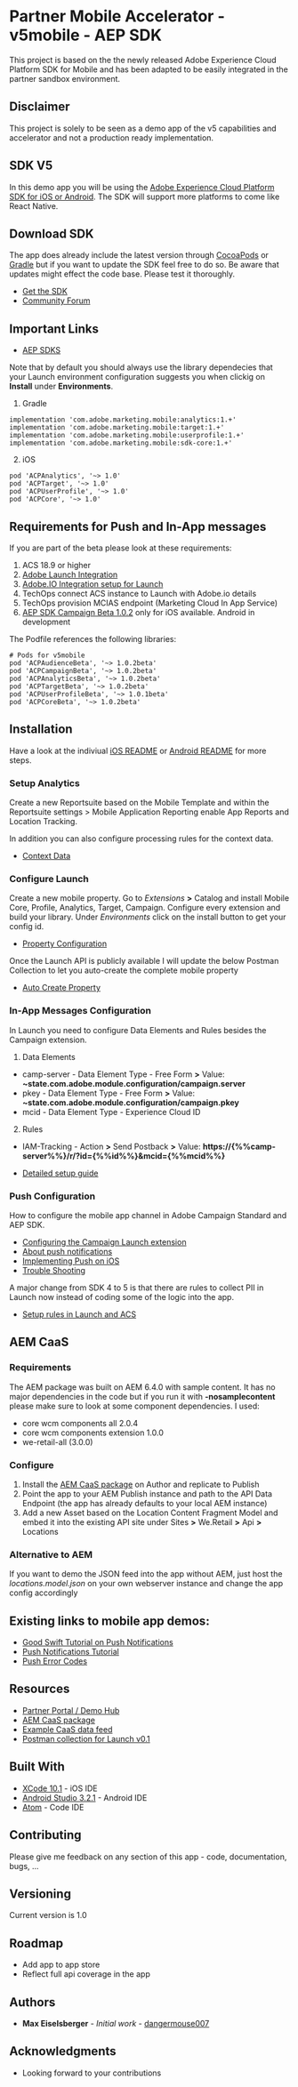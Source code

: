 # Partner Mobile Accelerator - v5mobile - AEP SDK

This project is based on the the newly released Adobe Experience Cloud Platform SDK for Mobile and has been adapted to be easily integrated in the partner sandbox environment.

## Disclaimer

This project is solely to be seen as a demo app of the v5 capabilities and accelerator and not a production ready implementation.

## SDK V5

In this demo app you will be using the [Adobe Experience Cloud Platform SDK for iOS or Android](https://aep-sdks.gitbook.io/docs/). The SDK will support more platforms to come like React Native.

## Download SDK

The app does already include the latest version through [CocoaPods](https://cocoapods.org/) or [Gradle](https://gradle.org) but if you want to update the SDK feel free to do so. Be aware that updates might effect the code base. Please test it thoroughly.

* [Get the SDK](https://aep-sdks.gitbook.io/docs/getting-started/get-the-sdk)
* [Community Forum](https://forums.adobe.com/community/experience-cloud/platform/core-services/mobile-service)

## Important Links
* [AEP SDKS](https://github.com/Adobe-Marketing-Cloud/acp-sdks)

Note that by default you should always use the library dependecies that your Launch environment configuration suggests you when clickig on **Install** under **Environments**.
1. Gradle
```
implementation 'com.adobe.marketing.mobile:analytics:1.+'
implementation 'com.adobe.marketing.mobile:target:1.+'
implementation 'com.adobe.marketing.mobile:userprofile:1.+'
implementation 'com.adobe.marketing.mobile:sdk-core:1.+'
```
2. iOS
```
pod 'ACPAnalytics', '~> 1.0'
pod 'ACPTarget', '~> 1.0'
pod 'ACPUserProfile', '~> 1.0'
pod 'ACPCore', '~> 1.0'
```

## Requirements for Push and In-App messages

If you are part of the beta please look at these requirements:
1. ACS 18.9 or higher
2. [Adobe Launch Integration](https://launch-integration.adobe.com)
3. [Adobe.IO Integration setup for Launch](https://console.adobe.io/integrations)
4. TechOps connect ACS instance to Launch with Adobe.io details
5. TechOps provision MCIAS endpoint (Marketing Cloud In App Service)
6. [AEP SDK Campaign Beta 1.0.2](https://cocoapods.org/pods/ACPCampaignBeta) only for iOS available. Android in development

The Podfile references the following libraries:
```
# Pods for v5mobile
pod 'ACPAudienceBeta', '~> 1.0.2beta'
pod 'ACPCampaignBeta', '~> 1.0.2beta'
pod 'ACPAnalyticsBeta', '~> 1.0.2beta'
pod 'ACPTargetBeta', '~> 1.0.2beta'
pod 'ACPUserProfileBeta', '~> 1.0.1beta'
pod 'ACPCoreBeta', '~> 1.0.2beta'
```

## Installation

Have a look at the indiviual [iOS README](/ios/README.md) or [Android README](/android/README.md) for more steps.

### Setup Analytics

Create a new Reportsuite based on the Mobile Template and within the Reportsuite settings > Mobile Application Reporting enable App Reports and Location Tracking.

In addition you can also configure processing rules for the context data.
- [Context Data](https://marketing.adobe.com/resources/help/en_US/sc/implement/context_data_variables.html)

### Configure Launch

Create a new mobile property. Go to *Extensions* **>** Catalog and install Mobile Core, Profile, Analytics, Target, Campaign. Configure every extension and build your library. Under *Environments* click on the install button to get your config id.

* [Property Configuration](https://aep-sdks.gitbook.io/docs/getting-started/create-a-mobile-property)

Once the Launch API is publicly available I will update the below Postman Collection to let you auto-create the complete mobile property
* [Auto Create Property](/resources/launch-postman-package/mobile-launch-property.json)

### In-App Messages Configuration

In Launch you need to configure Data Elements and Rules besides the Campaign extension.

1. Data Elements
* camp-server - Data Element Type - Free Form **>** Value: **~state.com.adobe.module.configuration/campaign.server**
* pkey - Data Element Type - Free Form **>** Value: **~state.com.adobe.module.configuration/campaign.pkey**
* mcid - Data Element Type - Experience Cloud ID

2. Rules
* IAM-Tracking - Action **>** Send Postback **>** Value: **https://{%%camp-server%%}/r/?id={%%id%%}&mcid={%%mcid%%}**

* [Detailed setup guide](https://helpx.adobe.com/campaign/standard/administration/using/configuring-a-mobile-application-using-sdk-v5.html#setting-up-your-adobe-launch-application-in-adobe-campaign)

### Push Configuration

How to configure the mobile app channel in Adobe Campaign Standard and AEP SDK.

* [Configuring the Campaign Launch extension](https://aep-sdks.gitbook.io/docs/using-mobile-extensions/adobe-campaign-standard-beta)
* [About push notifications](https://helpx.adobe.com/campaign/standard/channels/using/about-push-notifications.html)
* [Implementing Push on iOS](https://marketing.adobe.com/resources/help/en_US/mobile/ios/push_messaging.html)
* [Trouble Shooting](https://marketing.adobe.com/resources/help/en_US/mobile/ios/c_troubleshooting-push-messaging.html)

A major change from SDK 4 to 5 is that there are rules to collect PII in Launch now instead of coding some of the logic into the app.
* [Setup rules in Launch and ACS](https://helpx.adobe.com/campaign/standard/administration/using/configuring-a-mobile-application-using-sdk-v5.html)

## AEM CaaS

### Requirements
The AEM package was built on AEM 6.4.0 with sample content. It has no major dependencies in the code but if you run it with **-nosamplecontent** please make sure to look at some component dependencies. I used:
- core wcm components all 2.0.4
- core wcm components extension 1.0.0
- we-retail-all (3.0.0)

### Configure

1. Install the [AEM CaaS package](/resources/aem-package/com.adobe.partners.v5mobile-1.0.zip) on Author and replicate to Publish
2. Point the app to your AEM Publish instance and path to the API Data Endpoint (the app has already defaults to your local AEM instance)
3. Add a new Asset based on the Location Content Fragment Model and embed it into the existing API site under Sites **>** We.Retail **>** Api **>** Locations


### Alternative to AEM

If you want to demo the JSON feed into the app without AEM, just host the *locations.model.json* on your own webserver instance and change the app config accordingly


## Existing links to mobile app demos:

- [Good Swift Tutorial on Push Notifications](https://appcoda.com/push-notification-ios/)
- [Push Notifications Tutorial](https://www.raywenderlich.com/156966/push-notifications-tutorial-getting-started)
- [Push Error Codes](https://developer.apple.com/library/content/documentation/NetworkingInternet/Conceptual/RemoteNotificationsPG/CommunicatingwithAPNs.html#//apple_ref/doc/uid/TP40008194-CH11-SW17)


## Resources

- [Partner Portal / Demo Hub](https://solutionpartners.adobe.com)
- [AEM CaaS package](/resources/aem-package/com.adobe.partners.v5mobile-1.0.zip)
- [Example CaaS data feed](/resources/example-caas-data/locations.model.json)
- [Postman collection for Launch v0.1](/resources/launch-postman-package/mobile-launch-property.json)

## Built With

* [XCode 10.1](https://developer.apple.com/xcode/) - iOS IDE
* [Android Studio 3.2.1](https://developer.android.com) - Android IDE
* [Atom](https://atom.io/) - Code IDE

## Contributing

Please give me feedback on any section of this app - code, documentation, bugs, ...

## Versioning

Current version is 1.0

## Roadmap

- Add app to app store
- Reflect full api coverage in the app

## Authors

* **Max Eiselsberger** - *Initial work* - [dangermouse007](https://github.com/dangermouse007)

## Acknowledgments

* Looking forward to your contributions
